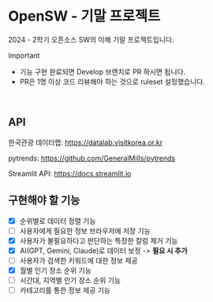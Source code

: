 # OpenSW - 기말 프로젝트

2024 - 2학기 오픈소스 SW의 이해 기말 프로젝트입니다.

> [!IMPORTANT]
>
> - 기능 구현 완료되면 Develop 브랜치로 PR 하시면 됩니다.
> - PR은 1명 이상 코드 리뷰해야 하는 것으로 ruleset 설정했습니다.

&nbsp;

## API

한국관광 데이터랩: https://datalab.visitkorea.or.kr

pytrends: https://github.com/GeneralMills/pytrends

Streamlit API: https://docs.streamlit.io

## 구현해야 할 기능

- [x] 순위별로 데이터 정렬 기능
- [ ] 사용자에게 필요한 정보 브라우저에 저장 기능
- [x] 사용자가 불필요하다고 판단하는 특정한 칼럼 제거 기능
- [x] AI(GPT, Gemini, Claude)로 데이터 보정 -> **필요 시 추가**
- [ ] 사용자가 검색한 키워드에 대한 정보 제공
- [x] 월별 인기 장소 순위 기능
- [ ] 시간대, 지역별 인기 장소 순위 기능
- [ ] 카테고리를 통한 정보 제공 기능
